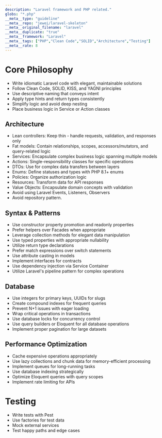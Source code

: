 ```yaml
---
description: "Laravel framework and PHP related."
globs: "*.php"
__meta__type: "guideline"
__meta__repo: "jewei/laravel-skeleton"
__meta__original_filename: "laravel"
__meta__duplicate: "true"
__meta__framework: "Laravel"
__meta__tags: ["PHP","Clean Code","SOLID","Architecture","Testing"]
__meta__rate: 8
---
```

# Core Philosophy
- Write idiomatic Laravel code with elegant, maintainable solutions
- Follow Clean Code, SOLID, KISS, and YAGNI principles
- Use descriptive naming that conveys intent
- Apply type hints and return types consistently
- Simplify logic and avoid deep nesting
- Place business logic in Service or Action classes

## Architecture
- Lean controllers: Keep thin - handle requests, validation, and responses only
- Fat models: Contain relationships, scopes, accessors/mutators, and query-related logic
- Services: Encapsulate complex business logic spanning multiple models
- Actions: Single-responsibility classes for specific operations
- DTOs: Use for complex data transfers between layers
- Enums: Define statuses and types with PHP 8.1+ enums
- Policies: Organize authorization logic
- Resources: Transform data for API responses
- Value Objects: Encapsulate domain concepts with validation
- Avoid using Laravel Events, Listeners, Observers
- Avoid repository pattern.

## Syntax & Patterns
- Use constructor property promotion and readonly properties
- Prefer helpers over Facades when appropriate
- Leverage collection methods for elegant data manipulation
- Use typed properties with appropriate nullability
- Utilize return type declarations
- Prefer match expressions over switch statements
- Use attribute casting in models
- Implement interfaces for contracts
- Use dependency injection via Service Container
- Utilize Laravel's pipeline pattern for complex operations

## Database
- Use integers for primary keys, UUIDs for slugs
- Create compound indexes for frequent queries
- Prevent N+1 issues with eager loading
- Wrap critical operations in transactions
- Use database locks for concurrency control
- Use query builders or Eloquent for all database operations
- Implement proper pagination for large datasets

## Performance Optimization
- Cache expensive operations appropriately
- Use lazy collections and chunk data for memory-efficient processing
- Implement queues for long-running tasks
- Use database indexing strategically
- Optimize Eloquent queries with query scopes
- Implement rate limiting for APIs

# Testing
- Write tests with Pest
- Use factories for test data
- Mock external services
- Test happy paths and edge cases

